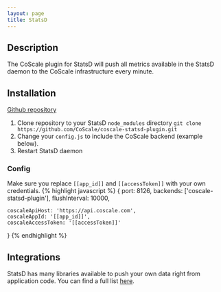 ```yaml
---
layout: page
title: StatsD
---
```

## Description
The CoScale plugin for StatsD will push all metrics available in the StatsD daemon to the CoScale infrastructure every minute.

## Installation
<a href="https://github.com/CoScale/coscale-statsd-plugin" target="_blank" class="btn btn-large btn-info"><i class="fa fa-3x fa-fw fa-github-square"></i> Github repository</a>

1. Clone repository to your StatsD `node_modules` directory
    `git clone https://github.com/CoScale/coscale-statsd-plugin.git`
2. Change your `config.js` to include the CoScale backend (example below).
3. Restart StatsD daemon

### Config
Make sure you replace `[[app_id]]` and `[[accessToken]]` with your own credentials.
{% highlight javascript %}
{
    port: 8126,
    backends: ['coscale-statsd-plugin'],
    flushInterval: 10000,

    coscaleApiHost: 'https://api.coscale.com',
    coscaleAppId: '[[app_id]]',
    coscaleAccessToken: '[[accessToken]]'
}
{% endhighlight %}

## Integrations

StatsD has many libraries available to push your own data right from application code. You can find a full list <a href="https://github.com/etsy/statsd/wiki" target="_BLANK">here</a>.
